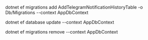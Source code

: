 dotnet ef migrations add AddTelegramNotificationHistoryTable -o Db/Migrations --context AppDbContext

dotnet ef database update --context AppDbContext

dotnet ef migrations remove --context AppDbContext